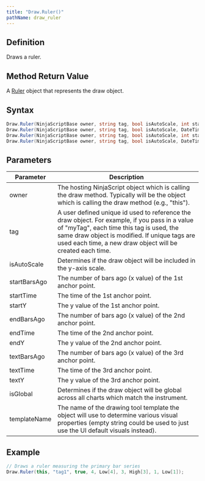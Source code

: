 ```yaml
---
title: "Draw.Ruler()"
pathName: draw_ruler
---
```


## Definition

Draws a ruler.

## Method Return Value

A [Ruler](ruler) object that represents the draw object.

## Syntax

```csharp
Draw.Ruler(NinjaScriptBase owner, string tag, bool isAutoScale, int startBarsAgo, double startY, int endBarsAgo, double endY, int textBarsAgo, double textY)
Draw.Ruler(NinjaScriptBase owner, string tag, bool isAutoScale, DateTime startTime, double startY, DateTime endTime, double endY, DateTime textTime, double textY)
Draw.Ruler(NinjaScriptBase owner, string tag, bool isAutoScale, int startBarsAgo, double startY, int endBarsAgo, double endY, int textBarsAgo, double textY, bool isGlobal, string templateName)
Draw.Ruler(NinjaScriptBase owner, string tag, bool isAutoScale, DateTime startTime, double startY, DateTime endTime, double endY, DateTime textTime, double textY, bool isGlobal, string templateName)
```

## Parameters

| Parameter      | Description                                                                                                                                                      |
|----------------|------------------------------------------------------------------------------------------------------------------------------------------------------------------|
| owner          | The hosting NinjaScript object which is calling the draw method. Typically will be the object which is calling the draw method (e.g., "this").                |
| tag            | A user defined unique id used to reference the draw object. For example, if you pass in a value of "myTag", each time this tag is used, the same draw object is modified. If unique tags are used each time, a new draw object will be created each time. |
| isAutoScale    | Determines if the draw object will be included in the y-axis scale.                                                                                          |
| startBarsAgo   | The number of bars ago (x value) of the 1st anchor point.                                                                                                     |
| startTime      | The time of the 1st anchor point.                                                                                                                             |
| startY        | The y value of the 1st anchor point.                                                                                                                          |
| endBarsAgo     | The number of bars ago (x value) of the 2nd anchor point.                                                                                                     |
| endTime        | The time of the 2nd anchor point.                                                                                                                             |
| endY          | The y value of the 2nd anchor point.                                                                                                                          |
| textBarsAgo    | The number of bars ago (x value) of the 3rd anchor point.                                                                                                     |
| textTime       | The time of the 3rd anchor point.                                                                                                                             |
| textY         | The y value of the 3rd anchor point.                                                                                                                          |
| isGlobal       | Determines if the draw object will be global across all charts which match the instrument.                                                                      |
| templateName   | The name of the drawing tool template the object will use to determine various visual properties (empty string could be used to just use the UI default visuals instead). |

## Example

```csharp
// Draws a ruler measuring the primary bar series
Draw.Ruler(this, "tag1", true, 4, Low[4], 3, High[3], 1, Low[1]);
```
